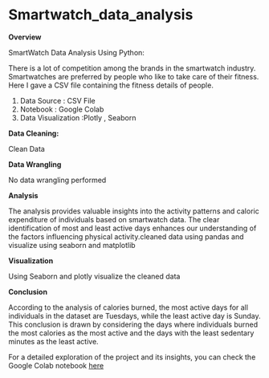 # Smartwatch_data_analysis

**Overview**

SmartWatch Data Analysis Using Python: 



There is a lot of competition among the brands in the smartwatch industry. Smartwatches are preferred by people who like to take care of their fitness. Here I gave a CSV file containing the fitness details of people.

1. Data Source : CSV File
2. Notebook : Google Colab
3. Data Visualization :Plotly , Seaborn


**Data Cleaning:**

Clean Data

**Data Wrangling**

No data wrangling performed


**Analysis**

The analysis provides valuable insights into the activity patterns and caloric expenditure of individuals based on smartwatch data. The clear identification of most and least active days enhances our understanding of the factors influencing physical activity.cleaned data using pandas and visualize using seaborn and matplotlib


**Visualization**

Using Seaborn and plotly visualize the cleaned data 


**Conclusion**

According to the analysis of calories burned, the most active days for all individuals in the dataset are Tuesdays, while the least active day is Sunday. This conclusion is drawn by considering the days where individuals burned the most calories as the most active and the days with the least sedentary minutes as the least active.

For a detailed exploration of the project and its insights, you can check the Google Colab notebook [here](https://colab.research.google.com/drive/1Pr7LkncNaZqhnNHMik2-wEwrDqo87n5h?usp=sharing)

